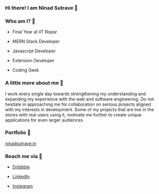 ### Hi there! I am Ninad Sutrave 👋

<!--
**NinadSutrave/NinadSutrave** is a ✨ _special_ ✨ repository because its `README.md` (this file) appears on your GitHub profile.

Here are some ideas to get you started:

- 🔭 I’m currently working on ...
- 🌱 I’m currently learning ...
- 👯 I’m looking to collaborate on ...
- 🤔 I’m looking for help with ...
- 💬 Ask me about ...
- 📫 How to reach me: ...
- 😄 Pronouns: ...
- ⚡ Fun fact: ...
-->

### Who am I? 👀

 - Final Year at IIT Ropar

 - MERN Stack Developer
 
 - Javascript Developer
 
 - Extension Developer
 
 - Coding Geek
 
### A little more about me 🤞


I work every single day towards strengthening my understanding and expanding my experience with the web and software engineering. Do not hesitate in approaching me for collaboration on serious projects aligned with my interests in development. Some of my projects that are live in the stores with real users using it, motivate me further to create unique applications for even larger audiences.

### Portfolio 📌

[ninadsutrave.in](https://ninadsutrave.in)

### Reach me via 🔗

 - [Dribbble](https://dribbble.com/ninadsutrave/)

 - [LinkedIn](https://www.linkedin.com/in/ninadsutrave/)
 
 - [Instagram](https://www.instagram.com/ninadsutrave/)
